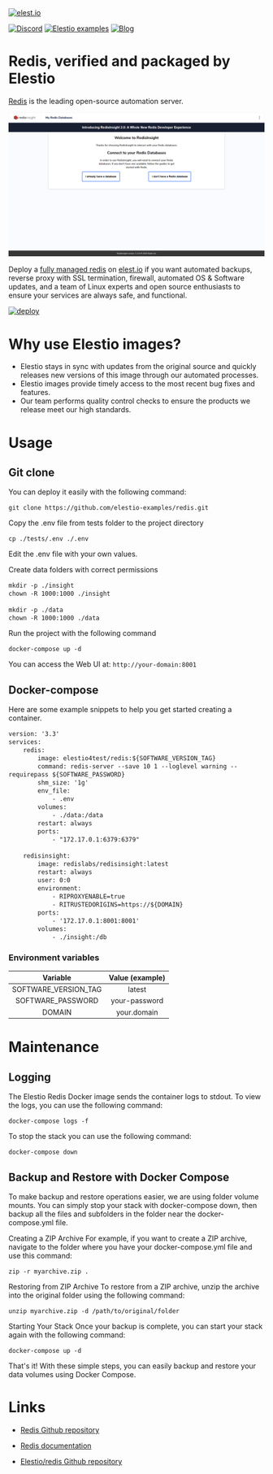 <a href="https://elest.io">
  <img src="https://elest.io/images/elestio.svg" alt="elest.io" width="150" height="75">
</a>

[![Discord](https://img.shields.io/static/v1.svg?logo=discord&color=f78A38&labelColor=083468&logoColor=ffffff&style=for-the-badge&label=Discord&message=community)](https://discord.gg/4T4JGaMYrD "Get instant assistance and engage in live discussions with both the community and team through our chat feature.")
[![Elestio examples](https://img.shields.io/static/v1.svg?logo=github&color=f78A38&labelColor=083468&logoColor=ffffff&style=for-the-badge&label=github&message=open%20source)](https://github.com/elestio-examples "Access the source code for all our repositories by viewing them.")
[![Blog](https://img.shields.io/static/v1.svg?color=f78A38&labelColor=083468&logoColor=ffffff&style=for-the-badge&label=elest.io&message=Blog)](https://blog.elest.io "Latest news about elestio, open source software, and DevOps techniques.")

# Redis, verified and packaged by Elestio

[Redis](https://github.com/docker-library/redis) is the leading open-source automation server.

<img src="https://github.com/elestio-examples/redis/raw/main/screenshot.png" alt="Redis" width="800">

Deploy a <a target="_blank" href="https://elest.io/open-source/redis">fully managed redis</a> on <a target="_blank" href="https://elest.io/">elest.io</a> if you want automated backups, reverse proxy with SSL termination, firewall, automated OS & Software updates, and a team of Linux experts and open source enthusiasts to ensure your services are always safe, and functional.

[![deploy](https://github.com/elestio-examples/redis/raw/main/deploy-on-elestio.png)](https://dash.elest.io/deploy?source=cicd&social=dockerCompose&url=https://github.com/elestio-examples/redis)

# Why use Elestio images?

- Elestio stays in sync with updates from the original source and quickly releases new versions of this image through our automated processes.
- Elestio images provide timely access to the most recent bug fixes and features.
- Our team performs quality control checks to ensure the products we release meet our high standards.

# Usage

## Git clone

You can deploy it easily with the following command:

    git clone https://github.com/elestio-examples/redis.git

Copy the .env file from tests folder to the project directory

    cp ./tests/.env ./.env

Edit the .env file with your own values.

Create data folders with correct permissions

    mkdir -p ./insight
    chown -R 1000:1000 ./insight

    mkdir -p ./data
    chown -R 1000:1000 ./data

Run the project with the following command

    docker-compose up -d

You can access the Web UI at: `http://your-domain:8001`

## Docker-compose

Here are some example snippets to help you get started creating a container.

    version: '3.3'
    services:
        redis:
            image: elestio4test/redis:${SOFTWARE_VERSION_TAG}
            command: redis-server --save 10 1 --loglevel warning --requirepass ${SOFTWARE_PASSWORD}
            shm_size: '1g'
            env_file:
                - .env
            volumes:
                - ./data:/data
            restart: always
            ports:
                - "172.17.0.1:6379:6379"

        redisinsight:
            image: redislabs/redisinsight:latest
            restart: always
            user: 0:0
            environment:
                - RIPROXYENABLE=true
                - RITRUSTEDORIGINS=https://${DOMAIN}
            ports:
                - '172.17.0.1:8001:8001'
            volumes:
                - ./insight:/db

### Environment variables

|       Variable       | Value (example) |
| :------------------: | :-------------: |
| SOFTWARE_VERSION_TAG |     latest      |
|  SOFTWARE_PASSWORD   |  your-password  |
|        DOMAIN        |   your.domain   |

# Maintenance

## Logging

The Elestio Redis Docker image sends the container logs to stdout. To view the logs, you can use the following command:

    docker-compose logs -f

To stop the stack you can use the following command:

    docker-compose down

## Backup and Restore with Docker Compose

To make backup and restore operations easier, we are using folder volume mounts. You can simply stop your stack with docker-compose down, then backup all the files and subfolders in the folder near the docker-compose.yml file.

Creating a ZIP Archive
For example, if you want to create a ZIP archive, navigate to the folder where you have your docker-compose.yml file and use this command:

    zip -r myarchive.zip .

Restoring from ZIP Archive
To restore from a ZIP archive, unzip the archive into the original folder using the following command:

    unzip myarchive.zip -d /path/to/original/folder

Starting Your Stack
Once your backup is complete, you can start your stack again with the following command:

    docker-compose up -d

That's it! With these simple steps, you can easily backup and restore your data volumes using Docker Compose.

# Links

- <a target="_blank" href="https://github.com/docker-library/redis">Redis Github repository</a>

- <a target="_blank" href="https://redis.io/docs/getting-started/">Redis documentation</a>

- <a target="_blank" href="https://github.com/elestio-examples/redis">Elestio/redis Github repository</a>
